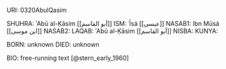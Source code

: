 URI: 0320AbulQasim

SHUHRA: ʾAbū al-Ḳāsim [[أبو القاسم]]
ISM: ʿĪsá [[عيسى]]
NASAB1: Ibn Mūsá [[ابن موسى]]
NASAB2: 
LAQAB: ʾAbū al-Ḳāsim [[أبو القاسم]]
NISBA: 
KUNYA: 

BORN: unknown
DIED: unknown

BIO: free-running text [@stern_early_1960]
